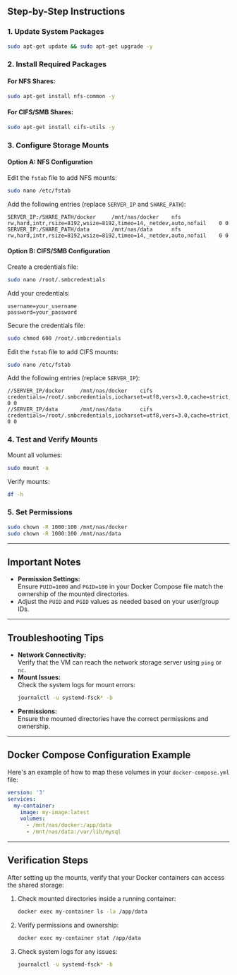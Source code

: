 ## Step-by-Step Instructions

### 1. Update System Packages
```bash
sudo apt-get update && sudo apt-get upgrade -y
```

### 2. Install Required Packages
#### For NFS Shares:
```bash
sudo apt-get install nfs-common -y
```

#### For CIFS/SMB Shares:
```bash
sudo apt-get install cifs-utils -y
```

### 3. Configure Storage Mounts

#### Option A: NFS Configuration
Edit the `fstab` file to add NFS mounts:
```bash
sudo nano /etc/fstab
```

Add the following entries (replace `SERVER_IP` and `SHARE_PATH`):
```text
SERVER_IP:/SHARE_PATH/docker     /mnt/nas/docker    nfs    rw,hard,intr,rsize=8192,wsize=8192,timeo=14,_netdev,auto,nofail    0 0
SERVER_IP:/SHARE_PATH/data       /mnt/nas/data      nfs    rw,hard,intr,rsize=8192,wsize=8192,timeo=14,_netdev,auto,nofail    0 0
```

#### Option B: CIFS/SMB Configuration
Create a credentials file:
```bash
sudo nano /root/.smbcredentials
```

Add your credentials:
```text
username=your_username
password=your_password
```

Secure the credentials file:
```bash
sudo chmod 600 /root/.smbcredentials
```

Edit the `fstab` file to add CIFS mounts:
```bash
sudo nano /etc/fstab
```

Add the following entries (replace `SERVER_IP`):
```text
//SERVER_IP/docker     /mnt/nas/docker    cifs    credentials=/root/.smbcredentials,iocharset=utf8,vers=3.0,cache=strict,file_mode=0777,dir_mode=0777,_netdev,auto,nofail    0 0
//SERVER_IP/data       /mnt/nas/data      cifs    credentials=/root/.smbcredentials,iocharset=utf8,vers=3.0,cache=strict,file_mode=0777,dir_mode=0777,_netdev,auto,nofail    0 0
```

### 4. Test and Verify Mounts
Mount all volumes:
```bash
sudo mount -a
```

Verify mounts:
```bash
df -h
```

### 5. Set Permissions
```bash
sudo chown -R 1000:100 /mnt/nas/docker
sudo chown -R 1000:100 /mnt/nas/data
```

---

## Important Notes
- **Permission Settings:**  
  Ensure `PUID=1000` and `PGID=100` in your Docker Compose file match the ownership of the mounted directories.
- Adjust the `PUID` and `PGID` values as needed based on your user/group IDs.

---

## Troubleshooting Tips
- **Network Connectivity:**  
  Verify that the VM can reach the network storage server using `ping` or `nc`.
- **Mount Issues:**  
  Check the system logs for mount errors:
  ```bash
  journalctl -u systemd-fsck* -b
  ```
- **Permissions:**  
  Ensure the mounted directories have the correct permissions and ownership.

---

## Docker Compose Configuration Example

Here's an example of how to map these volumes in your `docker-compose.yml` file:

```yaml
version: '3'
services:
  my-container:
    image: my-image:latest
    volumes:
      - /mnt/nas/docker:/app/data
      - /mnt/nas/data:/var/lib/mysql
```

---

## Verification Steps

After setting up the mounts, verify that your Docker containers can access the shared storage:

1. Check mounted directories inside a running container:
   ```bash
   docker exec my-container ls -la /app/data
   ```

2. Verify permissions and ownership:
   ```bash
   docker exec my-container stat /app/data
   ```

3. Check system logs for any issues:
   ```bash
   journalctl -u systemd-fsck* -b
   ```
```
